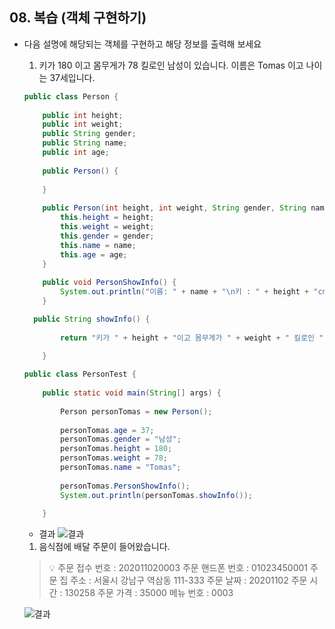 ## 08. 복습 (객체 구현하기)

- 다음 설명에 해당되는 객체를 구현하고 해당 정보를 출력해 보세요
    1. 키가 180 이고 몸무게가 78 킬로인 남성이 있습니다. 이름은 Tomas 이고 나이는 37세입니다.
    
    ```java
    public class Person {
    	
    	public int height;
    	public int weight;
    	public String gender;
    	public String name;
    	public int age;
    	
    	public Person() {
    		
    	}
    	
    	public Person(int height, int weight, String gender, String name, int age) {
    		this.height = height;
    		this.weight = weight;
    		this.gender = gender;
    		this.name = name;
    		this.age = age;
    	}
    	
    	public void PersonShowInfo() {
    		System.out.println("이름: " + name + "\n키 : " + height + "cm \n몸무게 : " + weight + "kg \n나이 : " + age + "세 \n성별 : " + gender);
    	}
    
      public String showInfo() {
    		
    		return "키가 " + height + "이고 몸무게가 " + weight + " 킬로인 " + gender + "이 있습니다. 이름은 " + name + " 이고 나이는 " + age + "세입니다.";
    		
    	}
    ```
    
    ```java
    public class PersonTest {
    	
    	public static void main(String[] args) {
    		
    		Person personTomas = new Person();
    		
    		personTomas.age = 37;
    		personTomas.gender = "남성";
    		personTomas.height = 180;
    		personTomas.weight = 78;
    		personTomas.name = "Tomas";
    		
    		personTomas.PersonShowInfo();
    		System.out.println(personTomas.showInfo());
    		
    	}
    ```
    
    - 결과
    ![결과](https://s3.us-west-2.amazonaws.com/secure.notion-static.com/e4ade446-f5cf-4b98-8e14-55473e5a77e3/Untitled.png?X-Amz-Algorithm=AWS4-HMAC-SHA256&X-Amz-Content-Sha256=UNSIGNED-PAYLOAD&X-Amz-Credential=AKIAT73L2G45EIPT3X45%2F20211208%2Fus-west-2%2Fs3%2Faws4_request&X-Amz-Date=20211208T061943Z&X-Amz-Expires=86400&X-Amz-Signature=e0f75e098dfa8c246e0a143f552a07a3a0f6cce8aac6f6a5b2f01d3e666034c8&X-Amz-SignedHeaders=host&response-content-disposition=filename%20%3D%22Untitled.png%22&x-id=GetObject)
    
    1. 음식점에 배달 주문이 들어왔습니다.
    
    
    > 💡 주문 접수 번호 : 202011020003
    	 주문 핸드폰 번호 : 01023450001
    	 주문 집 주소 : 서울시 강남구 역삼동 111-333
   	 	 주문 날짜 : 20201102
    	 주문 시간 : 130258
    	 주문 가격 : 35000
    	 메뉴 번호 : 0003
   
    
    ![결과](https://s3.us-west-2.amazonaws.com/secure.notion-static.com/9705ccbb-f6e1-4351-bc58-aaae3a25a122/Untitled.png?X-Amz-Algorithm=AWS4-HMAC-SHA256&X-Amz-Content-Sha256=UNSIGNED-PAYLOAD&X-Amz-Credential=AKIAT73L2G45EIPT3X45%2F20211208%2Fus-west-2%2Fs3%2Faws4_request&X-Amz-Date=20211208T062025Z&X-Amz-Expires=86400&X-Amz-Signature=4c9f95f6cbec4408b0474b4064ad31132c6a743806778ada3ca30f9af729a4b2&X-Amz-SignedHeaders=host&response-content-disposition=filename%20%3D%22Untitled.png%22&x-id=GetObject)